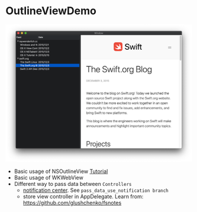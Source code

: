 # OutlineViewDemo

![example](./example.png)

- Basic usage of NSOutlineView [Tutorial](https://www.raywenderlich.com/1201-nsoutlineview-on-macos-tutorial)
- Basic usage of WKWebView
- Different way to pass data between `Controllers`
  - [notification center](https://learnappmaking.com/notification-center-how-to-swift/). See `pass_data_use_notification branch`
  - store view controller in AppDelegate. Learn from: https://github.com/glushchenko/fsnotes
